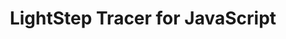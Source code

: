 ---
title: LightStep Tracer for JavaScript
registryType: tracer
tags:
  - javascript
  - lightstep
  - nodejs
  - browser
  - client
repo: https://github.com/lightstep/lightstep-tracer-javascript
license: "MIT"
description: "Client library for the LightStep Tracer that supports Node.JS and JavaScript"
authors: LightStep
otVersion: latest
---